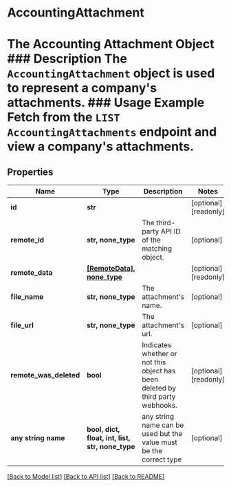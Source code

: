 # AccountingAttachment

# The Accounting Attachment Object ### Description The `AccountingAttachment` object is used to represent a company's attachments.  ### Usage Example Fetch from the `LIST AccountingAttachments` endpoint and view a company's attachments.

## Properties
Name | Type | Description | Notes
------------ | ------------- | ------------- | -------------
**id** | **str** |  | [optional] [readonly] 
**remote_id** | **str, none_type** | The third-party API ID of the matching object. | [optional] 
**remote_data** | [**[RemoteData], none_type**](RemoteData.md) |  | [optional] [readonly] 
**file_name** | **str, none_type** | The attachment&#39;s name. | [optional] 
**file_url** | **str, none_type** | The attachment&#39;s url. | [optional] 
**remote_was_deleted** | **bool** | Indicates whether or not this object has been deleted by third party webhooks. | [optional] [readonly] 
**any string name** | **bool, dict, float, int, list, str, none_type** | any string name can be used but the value must be the correct type | [optional]

[[Back to Model list]](../README.md#documentation-for-models) [[Back to API list]](../README.md#documentation-for-api-endpoints) [[Back to README]](../README.md)


